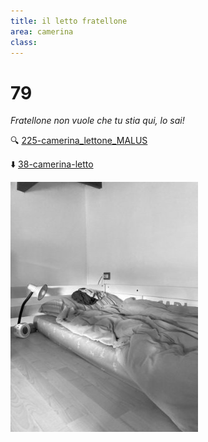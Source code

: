```yaml
---
title: il letto fratellone
area: camerina
class: 
---
```

# 79
_Fratellone non vuole che tu stia qui, lo sai!_

🔍 [225-camerina_lettone_MALUS](225-camerina_lettone_MALUS.md)

⬇️ [38-camerina-letto](38-camerina-letto.md)

![foto_112](_assets/preview/foto_112.jpg)
